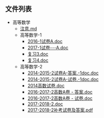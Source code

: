 

## 文件列表

- 高等数学
    - [注意.md](https://github.com/Nagi-ovo/BBJUT-AI/blob/master/./%E9%AB%98%E7%AD%89%E6%95%B0%E5%AD%A6/%E6%B3%A8%E6%84%8F.md)
    - 高等数学-1
        - [2016-1试卷A.doc](https://github.com/Nagi-ovo/BJUT-AI/raw/master/./%E9%AB%98%E7%AD%89%E6%95%B0%E5%AD%A6%5C%E9%AB%98%E7%AD%89%E6%95%B0%E5%AD%A6-1/2016-1%E8%AF%95%E5%8D%B7A.doc)
        - [2017-1试卷---A.doc](https://github.com/Nagi-ovo/BJUT-AI/raw/master/./%E9%AB%98%E7%AD%89%E6%95%B0%E5%AD%A6%5C%E9%AB%98%E7%AD%89%E6%95%B0%E5%AD%A6-1/2017-1%E8%AF%95%E5%8D%B7---A.doc)
        - [复习3.doc](https://github.com/Nagi-ovo/BJUT-AI/raw/master/./%E9%AB%98%E7%AD%89%E6%95%B0%E5%AD%A6%5C%E9%AB%98%E7%AD%89%E6%95%B0%E5%AD%A6-1/%E5%A4%8D%E4%B9%A03.doc)
        - [复习4.doc](https://github.com/Nagi-ovo/BJUT-AI/raw/master/./%E9%AB%98%E7%AD%89%E6%95%B0%E5%AD%A6%5C%E9%AB%98%E7%AD%89%E6%95%B0%E5%AD%A6-1/%E5%A4%8D%E4%B9%A04.doc)
    - 高等数学-2
        - [2014-2015-2试卷A-答案.-1doc.doc](https://github.com/Nagi-ovo/BJUT-AI/raw/master/./%E9%AB%98%E7%AD%89%E6%95%B0%E5%AD%A6%5C%E9%AB%98%E7%AD%89%E6%95%B0%E5%AD%A6-2/2014-2015-2%E8%AF%95%E5%8D%B7A-%E7%AD%94%E6%A1%88.-1doc.doc)
        - [2014-2015-2试卷A-试卷.-1doc.doc](https://github.com/Nagi-ovo/BJUT-AI/raw/master/./%E9%AB%98%E7%AD%89%E6%95%B0%E5%AD%A6%5C%E9%AB%98%E7%AD%89%E6%95%B0%E5%AD%A6-2/2014-2015-2%E8%AF%95%E5%8D%B7A-%E8%AF%95%E5%8D%B7.-1doc.doc)
        - [2014高数试卷.doc](https://github.com/Nagi-ovo/BJUT-AI/raw/master/./%E9%AB%98%E7%AD%89%E6%95%B0%E5%AD%A6%5C%E9%AB%98%E7%AD%89%E6%95%B0%E5%AD%A6-2/2014%E9%AB%98%E6%95%B0%E8%AF%95%E5%8D%B7.doc)
        - [2016-2017-2高数A卷 - 答案.doc](https://github.com/Nagi-ovo/BJUT-AI/raw/master/./%E9%AB%98%E7%AD%89%E6%95%B0%E5%AD%A6%5C%E9%AB%98%E7%AD%89%E6%95%B0%E5%AD%A6-2/2016-2017-2%E9%AB%98%E6%95%B0A%E5%8D%B7%20-%20%E7%AD%94%E6%A1%88.doc)
        - [2016-2017-2高数A卷 - 试卷.doc](https://github.com/Nagi-ovo/BJUT-AI/raw/master/./%E9%AB%98%E7%AD%89%E6%95%B0%E5%AD%A6%5C%E9%AB%98%E7%AD%89%E6%95%B0%E5%AD%A6-2/2016-2017-2%E9%AB%98%E6%95%B0A%E5%8D%B7%20-%20%E8%AF%95%E5%8D%B7.doc)
        - [2017-2018-2.doc](https://github.com/Nagi-ovo/BJUT-AI/raw/master/./%E9%AB%98%E7%AD%89%E6%95%B0%E5%AD%A6%5C%E9%AB%98%E7%AD%89%E6%95%B0%E5%AD%A6-2/2017-2018-2.doc)
        - [2017-2018-2补考试卷及答案.pdf](https://github.com/Nagi-ovo/BJUT-AI/raw/master/./%E9%AB%98%E7%AD%89%E6%95%B0%E5%AD%A6%5C%E9%AB%98%E7%AD%89%E6%95%B0%E5%AD%A6-2/2017-2018-2%E8%A1%A5%E8%80%83%E8%AF%95%E5%8D%B7%E5%8F%8A%E7%AD%94%E6%A1%88.pdf)
